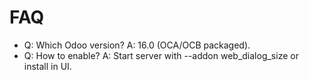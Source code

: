 # FAQ

- Q: Which Odoo version? A: 16.0 (OCA/OCB packaged).
- Q: How to enable? A: Start server with --addon web_dialog_size or install in UI.
